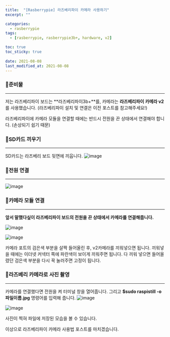 ```yaml
---
title:  "[Rasberrypie] 라즈베리파이 카메라 사용하기"
excerpt: ""

categories:
  - rasberrypie
tags:
  - [rasberrypie, rasberrypie3b+, hardware, v2]

toc: true
toc_sticky: true
 
date: 2021-08-08
last_modified_at: 2021-08-08
---
```


### 📜준비물
-----
저는 라즈베리파이 보드는 **라즈베리파이3b+**를, 카메라는 **라즈베리파이 카메라 v2**를 사용했습니다.
(라즈베리파이 설치 및 연결은 이전 포스트를 참고해주세요!)

라즈베리파이에 카메라 모듈을 연결할 때에는 반드시 전원을 끈 상태에서 연결해야 합니다.
(손상되기 쉽기 때문)
  
  
### 📜SD카드 끼우기
-----
SD카드는 라즈베리 보드 뒷면에 끼웁니다.
![image](https://github.com/rin1004/rin1004.github.io/assets/59803206/ed1e6fb0-0903-4855-bfe7-e4634e9d36fe)
  
  
### 📜전원 연결
-----
![image](https://github.com/rin1004/rin1004.github.io/assets/59803206/5fd911ef-1550-43f6-8dca-22b4ca21b366)
  
  
### 📜카메라 모듈 연결
-----
**앞서 말했다싶이 라즈베리파이 보드의 전원을 끈 상태에서 카메라를 연결해줍니다.**

![image](https://github.com/rin1004/rin1004.github.io/assets/59803206/29f9f82c-970a-4898-9b1b-d0184337050c)

![image](https://github.com/rin1004/rin1004.github.io/assets/59803206/8ac868df-2926-4df8-bccb-a6ae184c8558)

카메라 포트의 검은색 부분을 살짝 들어올린 후, v2카메라를 끼워넣으면 됩니다.
끼워넣을 때에는 이더넷 커넥터 쪽에 파란색이 보이게 끼워주면 됩니다.
다 끼워 넣으면 들어올렸던 검은색 부분을 다시 꾹 눌러주면 고정이 됩니다.
  
  
### 📜라즈베리 카메라로 사진 촬영
-----
카메라를 연결했다면 전원을 켜 터미널 창을 열어줍니다.
그리고 **$sudo raspistill -o 파일이름.jpg** 명령어를 입력해 줍니다.
![image](https://github.com/rin1004/rin1004.github.io/assets/59803206/9ebc03d2-0ee3-43d0-8891-e239c308c044)

![image](https://github.com/rin1004/rin1004.github.io/assets/59803206/982b0fc9-5459-48ec-b832-6ea6aa166dd1)

사진이 찍혀 파일에 저장된 모습을 볼 수 있습니다.

이상으로 라즈베리파이 카메라 사용법 포스트를 마치겠습니다.
  